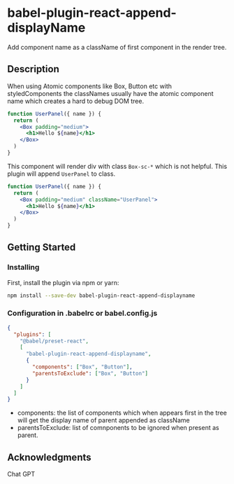 # babel-plugin-react-append-displayName

Add component name as a className of first component in the render tree.

## Description

When using Atomic components like Box, Button etc with styledComponents the classNames usually have the atomic component name which creates a hard to debug DOM tree.

```jsx
function UserPanel({ name }) {
  return (
    <Box padding="medium">
      <h1>Hello ${name}</h1>
    </Box>
  )
}

```

This component will render div with class `Box-sc-*` which is not helpful.
This plugin will append `UserPanel` to class.

```jsx
function UserPanel({ name }) {
  return (
    <Box padding="medium" className="UserPanel">
      <h1>Hello ${name}</h1>
    </Box>
  )
}

```

## Getting Started

### Installing

First, install the plugin via npm or yarn:

```bash
npm install --save-dev babel-plugin-react-append-displayname
```

### Configuration in .babelrc or babel.config.js

```json
{
  "plugins": [
    "@babel/preset-react",
    [
      "babel-plugin-react-append-displayname",
      {
        "components": ["Box", "Button"],
        "parentsToExclude": ["Box", "Button"]
      }
    ]
  ]
}
```

- components: the list of components which when appears first in the tree will get the display name of parent appended as className
- parentsToExclude: list of comnponents to be ignored when present as parent.

## Acknowledgments

Chat GPT
